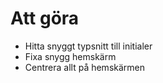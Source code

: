 # Att göra

- Hitta snyggt typsnitt till initialer
- Fixa snygg hemskärm
- Centrera allt på hemskärmen
